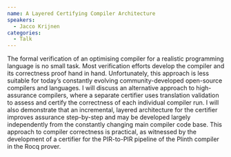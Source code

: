 ```yaml
---
name: A Layered Certifying Compiler Architecture
speakers:
  - Jacco Krijnen
categories:
  - Talk
---
```

The formal verification of an optimising compiler for a realistic programming language is no small task. Most verification efforts develop the compiler and its correctness proof hand in hand.
Unfortunately, this approach is less suitable for today’s constantly evolving community-developed open-source compilers and languages.
I will discuss an alternative approach to high-assurance compilers, where a separate certifier uses translation validation to assess and certify the correctness of each individual compiler run.
I will also demonstrate that an incremental, layered architecture for the certifier improves assurance step-by-step and may be developed largely independently from the constantly changing main compiler code base.
This approach to compiler correctness is practical, as witnessed by the development of a certifier for the PIR-to-PIR pipeline of the Plinth compiler in the Rocq prover.
